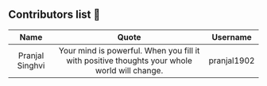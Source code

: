 ## Contributors list 📝

| Name | Quote | Username |
|:------:|:--------:|:---------:|
Pranjal Singhvi| Your mind is powerful. When you fill it with positive thoughts your whole world will change. | pranjal1902
